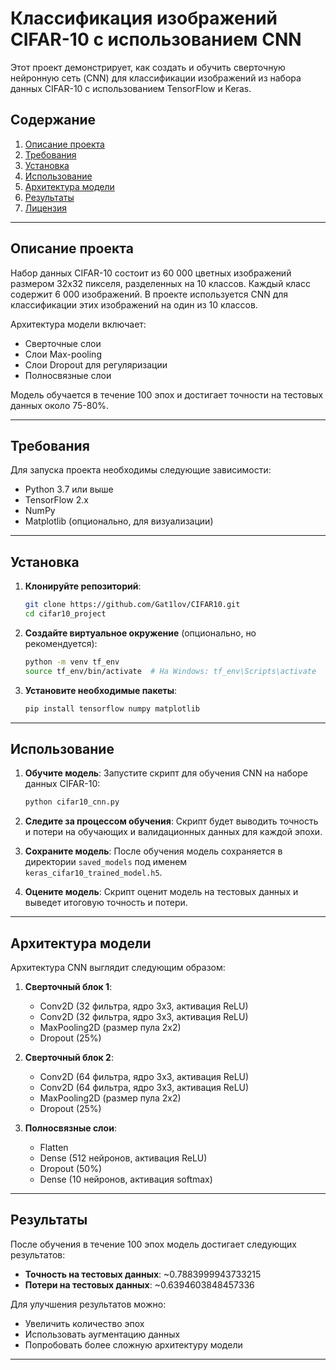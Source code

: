# Классификация изображений CIFAR-10 с использованием CNN

Этот проект демонстрирует, как создать и обучить сверточную нейронную сеть (CNN) для классификации изображений из набора данных CIFAR-10 с использованием TensorFlow и Keras.

## Содержание

1. [Описание проекта](#описание-проекта)
2. [Требования](#требования)
3. [Установка](#установка)
4. [Использование](#использование)
5. [Архитектура модели](#архитектура-модели)
6. [Результаты](#результаты)
7. [Лицензия](#лицензия)

---

## Описание проекта

Набор данных CIFAR-10 состоит из 60 000 цветных изображений размером 32x32 пикселя, разделенных на 10 классов. Каждый класс содержит 6 000 изображений. В проекте используется CNN для классификации этих изображений на один из 10 классов.

Архитектура модели включает:

- Сверточные слои
- Слои Max-pooling
- Слои Dropout для регуляризации
- Полносвязные слои

Модель обучается в течение 100 эпох и достигает точности на тестовых данных около 75-80%.

---

## Требования

Для запуска проекта необходимы следующие зависимости:

- Python 3.7 или выше
- TensorFlow 2.x
- NumPy
- Matplotlib (опционально, для визуализации)

---

## Установка

1. **Клонируйте репозиторий**:

   ```bash
   git clone https://github.com/Gat1lov/CIFAR10.git
   cd cifar10_project
   ```

2. **Создайте виртуальное окружение** (опционально, но рекомендуется):

   ```bash
   python -m venv tf_env
   source tf_env/bin/activate  # На Windows: tf_env\Scripts\activate
   ```

3. **Установите необходимые пакеты**:

   ```bash
   pip install tensorflow numpy matplotlib
   ```

---

## Использование

1. **Обучите модель**: Запустите скрипт для обучения CNN на наборе данных CIFAR-10:

   ```bash
   python cifar10_cnn.py
   ```

2. **Следите за процессом обучения**: Скрипт будет выводить точность и потери на обучающих и валидационных данных для каждой эпохи.

3. **Сохраните модель**: После обучения модель сохраняется в директории `saved_models` под именем `keras_cifar10_trained_model.h5`.

4. **Оцените модель**: Скрипт оценит модель на тестовых данных и выведет итоговую точность и потери.

---

## Архитектура модели

Архитектура CNN выглядит следующим образом:

1. **Сверточный блок 1**:

   - Conv2D (32 фильтра, ядро 3x3, активация ReLU)
   - Conv2D (32 фильтра, ядро 3x3, активация ReLU)
   - MaxPooling2D (размер пула 2x2)
   - Dropout (25%)

2. **Сверточный блок 2**:

   - Conv2D (64 фильтра, ядро 3x3, активация ReLU)
   - Conv2D (64 фильтра, ядро 3x3, активация ReLU)
   - MaxPooling2D (размер пула 2x2)
   - Dropout (25%)

3. **Полносвязные слои**:

   - Flatten
   - Dense (512 нейронов, активация ReLU)
   - Dropout (50%)
   - Dense (10 нейронов, активация softmax)

---

## Результаты

После обучения в течение 100 эпох модель достигает следующих результатов:

- **Точность на тестовых данных**: \~0.7883999943733215
- **Потери на тестовых данных**: \~0.6394603848457336

Для улучшения результатов можно:

- Увеличить количество эпох
- Использовать аугментацию данных
- Попробовать более сложную архитектуру модели

---
